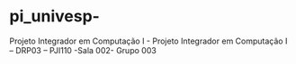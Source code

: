 # pi_univesp-
Projeto Integrador em Computação I -  Projeto Integrador em Computação I – DRP03 – PJI110 -Sala 002- Grupo 003 
